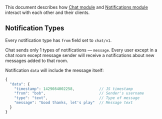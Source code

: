 This document describes how [Chat module](https://github.com/j3k0/ganomede-chat) and [Notifications module](https://github.com/j3k0/ganomede-notifications) interact with each other and their clients.

## Notification Types

Every notification type has `from` field set to `chat/v1`.

Chat sends only 1 types of notifications — `message`. Every user except in a chat room except message sender will receive a notifications about new messages added to that room.

Notification `data` will include the message itself:

``` js
{
  "data": {
    "timestamp": 1429084002258,           // JS timestamp
    "from": "bob",                        // Sender's username
    "type": "text",                       // Type of message
    "message": "Good thanks, let's play"  // Message text
  }
}
```
